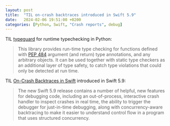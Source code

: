 ```yaml
---
layout: post
title:  "TIL on-crash backtraces introduced in Swift 5.9"
date:   2024-02-06 19:51:00 +0200
categories: [Python, Swift, "Crash reports", debug]
---
```

TIL [typeguard](https://github.com/agronholm/typeguard) for runtime typechecking in Python:

> This library provides run-time type checking for functions defined with [PEP 484](https://www.python.org/dev/peps/pep-0484/) argument (and return) type annotations, and any arbitrary objects. It can be used together with static type checkers as an additional layer of type safety, to catch type violations that could only be detected at run time.

TIL [On-Crash Backtraces in Swift](https://www.swift.org/blog/swift-5.9-backtraces/) introduced in Swift 5.9:

> The new Swift 5.9 release contains a number of helpful, new features for debugging code, including an out-of-process, interactive crash handler to inspect crashes in real time, the ability to trigger the debugger for just-in-time debugging, along with concurrency-aware backtracing to make it easier to understand control flow in a program that uses structured concurrency.
